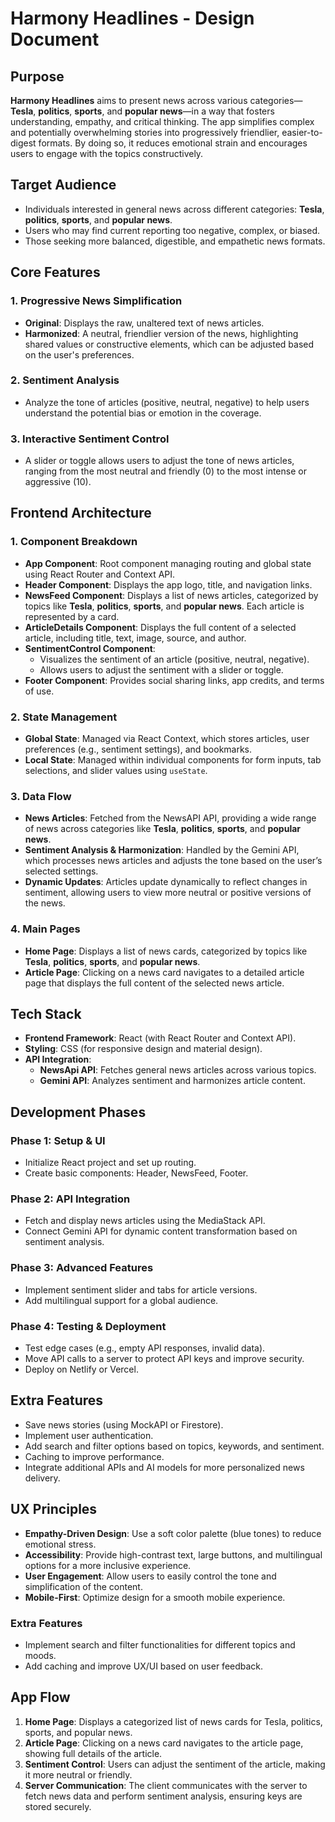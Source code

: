 # Harmony Headlines - Design Document

## Purpose
**Harmony Headlines** aims to present news across various categories—**Tesla**, **politics**, **sports**, and **popular news**—in a way that fosters understanding, empathy, and critical thinking. The app simplifies complex and potentially overwhelming stories into progressively friendlier, easier-to-digest formats. By doing so, it reduces emotional strain and encourages users to engage with the topics constructively.

## Target Audience
- Individuals interested in general news across different categories: **Tesla**, **politics**, **sports**, and **popular news**.
- Users who may find current reporting too negative, complex, or biased.
- Those seeking more balanced, digestible, and empathetic news formats.

## Core Features
### 1. Progressive News Simplification
- **Original**: Displays the raw, unaltered text of news articles.
- **Harmonized**: A neutral, friendlier version of the news, highlighting shared values or constructive elements, which can be adjusted based on the user's preferences.

### 2. Sentiment Analysis
- Analyze the tone of articles (positive, neutral, negative) to help users understand the potential bias or emotion in the coverage.

### 3. Interactive Sentiment Control
- A slider or toggle allows users to adjust the tone of news articles, ranging from the most neutral and friendly (0) to the most intense or aggressive (10).

## Frontend Architecture
### 1. Component Breakdown
- **App Component**: Root component managing routing and global state using React Router and Context API.
- **Header Component**: Displays the app logo, title, and navigation links.
- **NewsFeed Component**: Displays a list of news articles, categorized by topics like **Tesla**, **politics**, **sports**, and **popular news**. Each article is represented by a card.
- **ArticleDetails Component**: Displays the full content of a selected article, including title, text, image, source, and author.
- **SentimentControl Component**: 
  - Visualizes the sentiment of an article (positive, neutral, negative).
  - Allows users to adjust the sentiment with a slider or toggle.
- **Footer Component**: Provides social sharing links, app credits, and terms of use.

### 2. State Management
- **Global State**: Managed via React Context, which stores articles, user preferences (e.g., sentiment settings), and bookmarks.
- **Local State**: Managed within individual components for form inputs, tab selections, and slider values using `useState`.

### 3. Data Flow
- **News Articles**: Fetched from the NewsAPI API, providing a wide range of news across categories like **Tesla**, **politics**, **sports**, and **popular news**.
- **Sentiment Analysis & Harmonization**: Handled by the Gemini API, which processes news articles and adjusts the tone based on the user’s selected settings.
- **Dynamic Updates**: Articles update dynamically to reflect changes in sentiment, allowing users to view more neutral or positive versions of the news.

### 4. Main Pages
- **Home Page**: Displays a list of news cards, categorized by topics like **Tesla**, **politics**, **sports**, and **popular news**.
- **Article Page**: Clicking on a news card navigates to a detailed article page that displays the full content of the selected news article.

## Tech Stack
- **Frontend Framework**: React (with React Router and Context API).
- **Styling**:  CSS (for responsive design and material design).
- **API Integration**:
  - **NewsApi API**: Fetches general news articles across various topics.
  - **Gemini API**: Analyzes sentiment and harmonizes article content.

## Development Phases
### Phase 1: Setup & UI
- Initialize React project and set up routing.
- Create basic components: Header, NewsFeed, Footer.

### Phase 2: API Integration
- Fetch and display news articles using the MediaStack API.
- Connect Gemini API for dynamic content transformation based on sentiment analysis.

### Phase 3: Advanced Features
- Implement sentiment slider and tabs for article versions.
- Add multilingual support for a global audience.

### Phase 4: Testing & Deployment
- Test edge cases (e.g., empty API responses, invalid data).
- Move API calls to a server to protect API keys and improve security.
- Deploy on Netlify or Vercel.

## Extra Features
- Save news stories (using MockAPI or Firestore).
- Implement user authentication.
- Add search and filter options based on topics, keywords, and sentiment.
- Caching to improve performance.
- Integrate additional APIs and AI models for more personalized news delivery.

## UX Principles
- **Empathy-Driven Design**: Use a soft color palette (blue tones) to reduce emotional stress.
- **Accessibility**: Provide high-contrast text, large buttons, and multilingual options for a more inclusive experience.
- **User Engagement**: Allow users to easily control the tone and simplification of the content.
- **Mobile-First**: Optimize design for a smooth mobile experience.

### Extra Features
- Implement search and filter functionalities for different topics and moods.
- Add caching and improve UX/UI based on user feedback.

## App Flow
1. **Home Page**: Displays a categorized list of news cards for Tesla, politics, sports, and popular news.
2. **Article Page**: Clicking on a news card navigates to the article page, showing full details of the article.
3. **Sentiment Control**: Users can adjust the sentiment of the article, making it more neutral or friendly.
4. **Server Communication**: The client communicates with the server to fetch news data and perform sentiment analysis, ensuring keys are stored securely.
